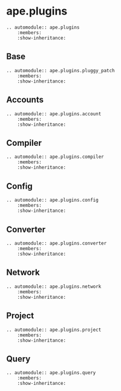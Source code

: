 # ape.plugins

```{eval-rst}
.. automodule:: ape.plugins
    :members:
    :show-inheritance:
```

## Base

```{eval-rst}
.. automodule:: ape.plugins.pluggy_patch
    :members:
    :show-inheritance:
```

## Accounts

```{eval-rst}
.. automodule:: ape.plugins.account
    :members:
    :show-inheritance:
```

## Compiler

```{eval-rst}
.. automodule:: ape.plugins.compiler
    :members:
    :show-inheritance:
```

## Config

```{eval-rst}
.. automodule:: ape.plugins.config
    :members:
    :show-inheritance:
```

## Converter

```{eval-rst}
.. automodule:: ape.plugins.converter
    :members:
    :show-inheritance:
```

## Network

```{eval-rst}
.. automodule:: ape.plugins.network
    :members:
    :show-inheritance:
```

## Project

```{eval-rst}
.. automodule:: ape.plugins.project
    :members:
    :show-inheritance:
```

## Query

```{eval-rst}
.. automodule:: ape.plugins.query
    :members:
    :show-inheritance:
```
